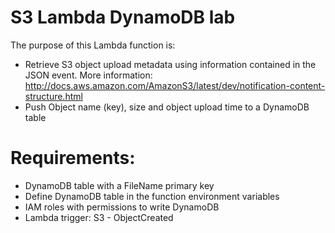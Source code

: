 # S3 Lambda DynamoDB lab

The purpose of this Lambda function is:

- Retrieve S3 object upload metadata using information contained in the JSON event. More information:
    http://docs.aws.amazon.com/AmazonS3/latest/dev/notification-content-structure.html
- Push Object name (key), size and object upload time to a DynamoDB table

# Requirements: 
- DynamoDB table with a FileName primary key
- Define DynamoDB table in the function environment variables
- IAM roles with permissions to write DynamoDB
- Lambda trigger: S3 - ObjectCreated
